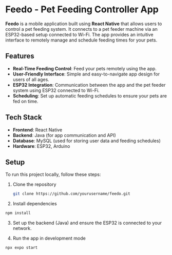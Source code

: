 # Feedo - Pet Feeding Controller App

**Feedo** is a mobile application built using **React Native** that allows users to control a pet feeding system. It connects to a pet feeder machine via an ESP32-based setup connected to Wi-Fi. The app provides an intuitive interface to remotely manage and schedule feeding times for your pets.

## Features

- **Real-Time Feeding Control**: Feed your pets remotely using the app.
- **User-Friendly Interface**: Simple and easy-to-navigate app design for users of all ages.
- **ESP32 Integration**: Communication between the app and the pet feeder system using ESP32 connected to Wi-Fi.
- **Scheduling**: Set up automatic feeding schedules to ensure your pets are fed on time.
  
## Tech Stack

- **Frontend**: React Native
- **Backend**: Java (for app communication and API)
- **Database**: MySQL (used for storing user data and feeding schedules)
- **Hardware**: ESP32, Arduino

## Setup

To run this project locally, follow these steps:

1. Clone the repository
   ```bash
   git clone https://github.com/yourusername/feedo.git
   ```
2. Install dependencies

  ```bash
  npm install
  ```
3. Set up the backend (Java) and ensure the ESP32 is connected to your network.

4. Run the app in development mode

  ```bash
  npx expo start
  ```
